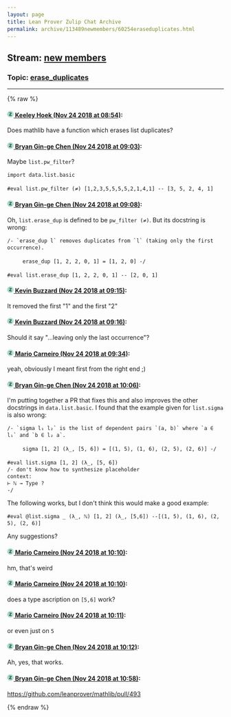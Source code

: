 ```yaml
---
layout: page
title: Lean Prover Zulip Chat Archive 
permalink: archive/113489newmembers/60254eraseduplicates.html
---
```


## Stream: [new members](index.html)
### Topic: [erase_duplicates](60254eraseduplicates.html)

---


{% raw %}
#### [![Click to go to Zulip](../../assets/img/zulip2.png) Keeley Hoek (Nov 24 2018 at 08:54)](https://leanprover.zulipchat.com/#narrow/stream/113489-new%20members/topic/erase_duplicates/near/148267520):
Does mathlib have a function which erases list duplicates?

#### [![Click to go to Zulip](../../assets/img/zulip2.png) Bryan Gin-ge Chen (Nov 24 2018 at 09:03)](https://leanprover.zulipchat.com/#narrow/stream/113489-new%20members/topic/erase_duplicates/near/148267854):
Maybe `list.pw_filter`?
```lean
import data.list.basic

#eval list.pw_filter (≠) [1,2,3,5,5,5,5,2,1,4,1] -- [3, 5, 2, 4, 1]
```

#### [![Click to go to Zulip](../../assets/img/zulip2.png) Bryan Gin-ge Chen (Nov 24 2018 at 09:08)](https://leanprover.zulipchat.com/#narrow/stream/113489-new%20members/topic/erase_duplicates/near/148267993):
Oh, `list.erase_dup` is defined to be `pw_filter (≠)`. But its docstring is wrong:
```lean
/- `erase_dup l` removes duplicates from `l` (taking only the first occurrence).

     erase_dup [1, 2, 2, 0, 1] = [1, 2, 0] -/

#eval list.erase_dup [1, 2, 2, 0, 1] -- [2, 0, 1]
```

#### [![Click to go to Zulip](../../assets/img/zulip2.png) Kevin Buzzard (Nov 24 2018 at 09:15)](https://leanprover.zulipchat.com/#narrow/stream/113489-new%20members/topic/erase_duplicates/near/148268163):
It removed the first "1" and the first "2"

#### [![Click to go to Zulip](../../assets/img/zulip2.png) Kevin Buzzard (Nov 24 2018 at 09:16)](https://leanprover.zulipchat.com/#narrow/stream/113489-new%20members/topic/erase_duplicates/near/148268210):
Should it say "...leaving only the last occurrence"?

#### [![Click to go to Zulip](../../assets/img/zulip2.png) Mario Carneiro (Nov 24 2018 at 09:34)](https://leanprover.zulipchat.com/#narrow/stream/113489-new%20members/topic/erase_duplicates/near/148268668):
yeah, obviously I meant first from the right end ;)

#### [![Click to go to Zulip](../../assets/img/zulip2.png) Bryan Gin-ge Chen (Nov 24 2018 at 10:06)](https://leanprover.zulipchat.com/#narrow/stream/113489-new%20members/topic/erase_duplicates/near/148269503):
I'm putting together a PR that fixes this and also improves the other docstrings in `data.list.basic`. I found that the example given for `list.sigma` is also wrong:
```lean
/- `sigma l₁ l₂` is the list of dependent pairs `(a, b)` where `a ∈ l₁` and `b ∈ l₂ a`.

     sigma [1, 2] (λ_, [5, 6]) = [(1, 5), (1, 6), (2, 5), (2, 6)] -/

#eval list.sigma [1, 2] (λ_, [5, 6]) 
/- don't know how to synthesize placeholder
context:
⊢ ℕ → Type ?
-/
```
The following works, but I don't think this would make a good example:
```lean
#eval @list.sigma _ (λ_, ℕ) [1, 2] (λ_, [5,6]) --[(1, 5), (1, 6), (2, 5), (2, 6)]
```
Any suggestions?

#### [![Click to go to Zulip](../../assets/img/zulip2.png) Mario Carneiro (Nov 24 2018 at 10:10)](https://leanprover.zulipchat.com/#narrow/stream/113489-new%20members/topic/erase_duplicates/near/148269615):
hm, that's weird

#### [![Click to go to Zulip](../../assets/img/zulip2.png) Mario Carneiro (Nov 24 2018 at 10:10)](https://leanprover.zulipchat.com/#narrow/stream/113489-new%20members/topic/erase_duplicates/near/148269616):
does a type ascription on `[5,6]` work?

#### [![Click to go to Zulip](../../assets/img/zulip2.png) Mario Carneiro (Nov 24 2018 at 10:11)](https://leanprover.zulipchat.com/#narrow/stream/113489-new%20members/topic/erase_duplicates/near/148269622):
or even just on `5`

#### [![Click to go to Zulip](../../assets/img/zulip2.png) Bryan Gin-ge Chen (Nov 24 2018 at 10:12)](https://leanprover.zulipchat.com/#narrow/stream/113489-new%20members/topic/erase_duplicates/near/148269665):
Ah, yes, that works.

#### [![Click to go to Zulip](../../assets/img/zulip2.png) Bryan Gin-ge Chen (Nov 24 2018 at 10:58)](https://leanprover.zulipchat.com/#narrow/stream/113489-new%20members/topic/erase_duplicates/near/148271040):
https://github.com/leanprover/mathlib/pull/493


{% endraw %}
